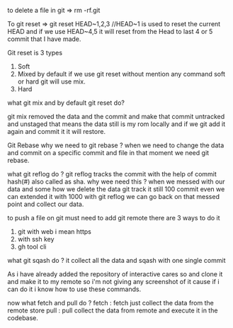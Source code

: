 to delete a file in git 
=> rm -rf.git


To git reset 
=> git reset HEAD~1,2,3 //HEAD~1 is used to reset the current HEAD and if we use HEAD~4,5 it will reset from the Head to last 4 or 5 commit that I have made. 

Git reset is 3 types 
1. Soft
2. Mixed by default if we use git reset without mention any command soft or hard git will use mix.
3. Hard

what git mix and by default git reset do?

git mix removed the data and the commit and make that commit untracked and unstaged that means the data still is my rom locally and if we git add it again and commit it it will restore.

Git Rebase why we need to git rebase ?
when we need to change the data and commit on a specific commit and file in that moment we need git rebase.

what git reflog do ?
git reflog tracks the commit with the help of commit hash(#) also called as sha. why wee need this ? 
when we messed with our data and some how we delete the data git track it still 100 commit even we can extended it with 1000 with git reflog we can go back on that messed point and collect our data. 

to push a file on git must need to add git remote there are 3 ways to do it 
1. git with web i mean https
2. with ssh key
3. gh tool cli

what git sqash do ?
it collect all the data and sqash with one single commit

As i have already added the repository of interactive cares so and clone it and make it to my remote so i'm not giving any screenshot of it cause if i can do it i know how to use these commands.

now what fetch and pull do ?
fetch : fetch just collect the data from the remote store 
pull : pull collect the data from remote and execute it in the codebase.